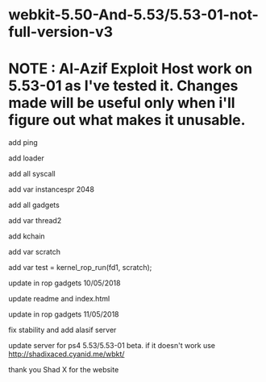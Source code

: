 # webkit-5.50-And-5.53/5.53-01-not-full-version-v3

# NOTE : Al-Azif Exploit Host work on 5.53-01 as I've tested it. Changes made will be useful only when i'll figure out what makes it unusable.

add ping

add loader

add all syscall

add var instancespr 2048

add all gadgets

add var thread2

add kchain

add var scratch

add var test = kernel_rop_run(fd1, scratch);

update in rop gadgets 10/05/2018

update readme and index.html

update in rop gadgets 11/05/2018

fix stability and add alasif server

update server for ps4 5.53/5.53-01 beta. if it doesn't work use http://shadixaced.cyanid.me/wbkt/ 

thank you Shad X for the website
